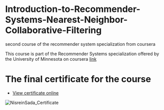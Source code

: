 # Introduction-to-Recommender-Systems-Nearest-Neighbor-Collaborative-Filtering
second course of the recommender system specialization from coursera

This course is part of the Recommender Systems specialization offered by the University of Minnesota on coursera [link](https://www.google.com/search?q=Recommender+Systems+specialization+offered+by+the+University+of+Minnesota+on+coursera&oq=Recommender+Systems+specialization+offered+by+the+University+of+Minnesota+on+coursera&aqs=chrome..69i57.2805j0j7&sourceid=chrome&ie=UTF-8)


# The final certificate for the course 
- [View certificate online](https://coursera.org/share/115c1b94c3963565b4a5aaddd286b0d8)

![NisreinSada_Certificate](https://github.com/nesreensada/Introduction-to-Recommender-Systems-Nearest-Neighbor-Collaborative-Filtering/blob/master/Screenshot%20from%202020-02-08%2008-16-51.png)

